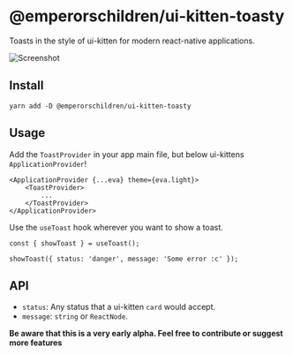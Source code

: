 # @emperorschildren/ui-kitten-toasty

Toasts in the style of ui-kitten for modern react-native applications.

![Screenshot](./screenshot.png)

## Install

```
yarn add -D @emperorschildren/ui-kitten-toasty
```

## Usage

Add the `ToastProvider` in your app main file, but below ui-kittens `ApplicationProvider`!

```
<ApplicationProvider {...eva} theme={eva.light}>
    <ToastProvider>
        ...
    </ToastProvider>
</ApplicationProvider>
```

Use the `useToast` hook wherever you want to show a toast.

```
const { showToast } = useToast();

showToast({ status: 'danger', message: 'Some error :c' });

```

## API

- `status`: Any status that a ui-kitten `card` would accept.
- `message`: `string` or `ReactNode`.

**Be aware that this is a very early alpha. Feel free to contribute or suggest more features**
